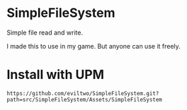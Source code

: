 # SimpleFileSystem
Simple file read and write.

I made this to use in my game. But anyone can use it freely.

# Install with UPM
`https://github.com/eviltwo/SimpleFileSystem.git?path=src/SimpleFileSystem/Assets/SimpleFileSystem`
